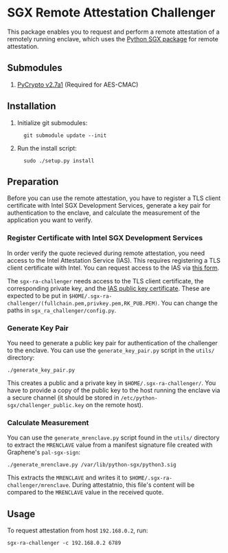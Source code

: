 # SGX Remote Attestation Challenger

This package enables you to request and perform a remote attestation of a remotely running enclave, which uses the [Python SGX package](https://github.com/adombeck/python-sgx) for remote attestation.


## Submodules

1. [PyCrypto v2.7a1](https://github.com/dlitz/pycrypto) (Required for AES-CMAC)


## Installation

1. Initialize git submodules: 

         git submodule update --init

2. Run the install script: 

         sudo ./setup.py install


## Preparation
Before you can use the remote attestation, you have to register a TLS client certificate with Intel SGX Development Services, generate a key pair for authentication to the enclave, and calculate the measurement of the application you want to verify.


### Register Certificate with Intel SGX Development Services

In order verify the quote recieved during remote attestation, you need access to the Intel Attestation Service (IAS). This requires registering a TLS client certificate with Intel. You can request access to the IAS via [this form](https://software.intel.com/formfill/sgx-onboarding).

The `sgx-ra-challenger` needs access to the TLS client certificate, the corresponding private key, and the [IAS public key certificate](https://software.intel.com/sites/default/files/managed/7b/de/RK_PUB.zip). These are expected to be put in `$HOME/.sgx-ra-challenger/(fullchain.pem,privkey.pem,RK_PUB.PEM)`. You can change the paths in `sgx_ra_challenger/config.py`.


### Generate Key Pair

You need to generate a public key pair for authentication of the challenger to the enclave. You can use the `generate_key_pair.py` script in the `utils/` directory:

    ./generate_key_pair.py

This creates a public and a private key in `$HOME/.sgx-ra-challenger/`. You have to provide a copy of the public key to the host running the enclave via a secure channel (it should be stored in `/etc/python-sgx/challenger_public.key` on the remote host).


### Calculate Measurement

You can use the `generate_mrenclave.py` script found in the `utils/` directory to extract the `MRENCLAVE` value from a manifest signature file created with Graphene's `pal-sgx-sign`:

    ./generate_mrenclave.py /var/lib/python-sgx/python3.sig

This extracts the `MRENCLAVE` and writes it to `$HOME/.sgx-ra-challenger/mrenclave`. During attestatnio, this file's content will be compared to the `MRENCLAVE` value in the received quote.


## Usage

To request attestation from host `192.168.0.2`, run:

    sgx-ra-challenger -c 192.168.0.2 6789
